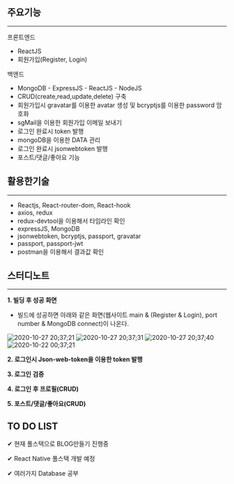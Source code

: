 ## 주요기능
--------------------
프론트엔드
* ReactJS
* 회원가입(Register, Login)


백엔드
* MongoDB - ExpressJS - ReactJS - NodeJS
* CRUD(create,read,update,delete) 구축
* 회원가입시 gravatar를 이용한 avatar 생성 및 bcryptjs를 이용한 password 암호화
* sgMail을 이용한 회원가입 이메일 보내기
* 로그인 완료시 token 발행
* mongoDB을 이용한 DATA 관리
* 로그인 완료시 jsonwebtoken 발행
* 포스트/댓글/좋아요 기능


## 활용한기술
---------------------
* Reactjs, React-router-dom, React-hook
* axios, redux
* redux-devtool을 이용해서 타임라인 확인
* expressJS, MongoDB
* jsonwebtoken, bcryptjs, passport, gravatar
* passport, passport-jwt
* postman을 이용해서 결과값 확인


## 스터디노트
---------------------
**1. 빌딩 후 성공 화면**
- 빌드에 성공하면 아래와 같은 화면(웹사이트 main & (Register & Login), port number & MongoDB connect)이 나온다.

![2020-10-27 20;37;21](https://user-images.githubusercontent.com/67583080/97296687-5417bb80-1894-11eb-8a72-ed3e156ef92b.PNG)
![2020-10-27 20;37;31](https://user-images.githubusercontent.com/67583080/97296694-55e17f00-1894-11eb-8d6c-7f45103c0410.PNG)
![2020-10-27 20;37;40](https://user-images.githubusercontent.com/67583080/97296695-567a1580-1894-11eb-861f-c04d55d928c7.PNG)
![2020-10-22 00;37;21](https://user-images.githubusercontent.com/67583080/96743658-32838380-13ff-11eb-83f9-b1941a069355.PNG)

**2. 로그인시 Json-web-token을 이용한 token 발행**

**3. 로그인 검증**

**4. 로그인 후 프로필(CRUD)**

**5. 포스트/댓글/좋아요(CRUD)**

## TO DO LIST

✔︎ 현재 풀스택으로 BLOG만들기 진행중

✔︎ React Native 풀스택 개발 예정

✔︎ 여러가지 Database 공부
